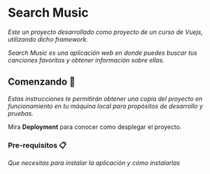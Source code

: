 # Search Music
_Este un proyecto desarrollado como proyecto de un curso de Vuejs, utilizando dicho framework._

_Search Music es una aplicación web en donde puedes buscar tus canciones favoritas y obtener información sobre ellas._
## Comenzando 🚀
_Estas instrucciones te permitirán obtener una copia del proyecto en funcionamiento en tu máquina local para propósitos de desarrollo y pruebas._

Mira **Deployment** para conocer como desplegar el proyecto.
### Pre-requisitos 📋
_Que necesitas para instalar la aplicación y cómo instalarlas_

